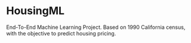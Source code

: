 # HousingML
End-To-End Machine Learning Project. Based on 1990 California census, with the objective to predict housing pricing.
